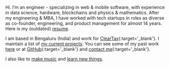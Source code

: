 ---
---

Hi. I’m an engineer - specializing in web & mobile software, with experience in data science, hardware, blockchains and physics &amp; mathematics. After my engineering & MBA, I have worked with tech startups in roles as diverse as co-founder, engineering, and product management for almost 14 years. Here is my (outdated) [resume](/Nilesh_Trivedi_CV.pdf).

I am based in Bengaluru (India) and work for [ClearTax](https://cleartax.in/){:target='_blank'}. I maintain a list of [my current projects](/now). You can see some of my past work [here](/work) or at [GitHub](https://github.com/nileshtrivedi){:target='_blank'} and [contact me](https://twitter.com/nileshtrivedi){:target='_blank'}.

I also like to [make music](/music) and [learn new things](/learning).
